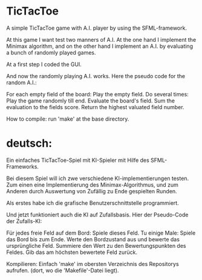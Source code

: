 # TicTacToe
A simple TicTacToe game with A.I. player by using the SFML-framework.

At this game I want test two manners of A.I.
At the one hand I implement the Minimax algorithm,
and on the other hand I implement an A.I. by evaluating
a bunch of randomly played games.

At a first step I coded the GUI.

And now the randomly playing A.I. works.
Here the pseudo code for the random A.I.:

For each empty field of the board:
    Play the empty field.
    Do several times:
        Play the game randomly till end.
        Evaluate the board's field.
        Sum the evaluation to the fields score.
Return the highest valuated field number.

How to compile:
run 'make' at the base directory.


deutsch:
==

Ein einfaches TicTacToe-Spiel mit KI-Spieler mit Hilfe des SFML-Frameworks.

Bei diesem Spiel will ich zwe verschiedene KI-implementierungen testen.
Zum einen eine Implementierung des Minimax-Algorithmus, und
zum Anderen durch Auswertung von Zufällig zu Ende gespielten Runden.

Als erstes habe ich die grafische Benutzerschnittstelle programmiert.

Und jetzt funktioniert auch die KI auf Zufallsbasis.
Hier der Pseudo-Code der Zufalls-KI:

Für jedes freie Feld auf dem Bord:
    Spiele dieses Feld.
    Tu einige Male:
        Spiele das Bord bis zum Ende.
        Werte den Bordzustand aus und bewerte das ursprüngliche Feld.
        Summiere den Wert zu den Bewertungspunkten des Feldes.
Gib das am höchsten bewertete Feld zurück.

Kompilieren:
Einfach 'make' im obersten Verzeichnis des Repositorys aufrufen.
(dort, wo die 'Makefile'-Datei liegt).
